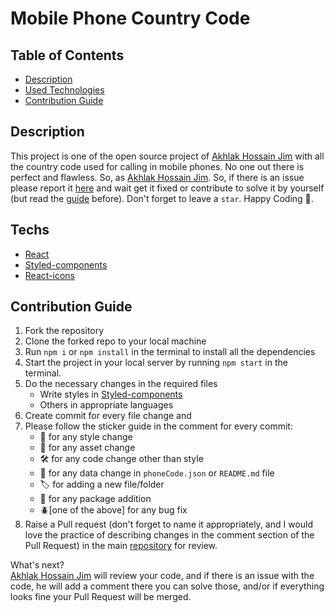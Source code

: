# Mobile Phone Country Code

## Table of Contents

- [Description](#description)
- [Used Technologies](#techs)
- [Contribution Guide](#contribution-guide)

## Description

This project is one of the open source project of [Akhlak Hossain Jim](https://ahjim.com) with all the country code used for calling in mobile phones. No one out there is perfect and flawless. So, as [Akhlak Hossain Jim](https://ahjim.com). So, if there is an issue please report it [here](https://github.com/Akhlak-Hossain-Jim/mobile-phone-country-code/issues/new) and wait get it fixed or contribute to solve it by yourself (but read the [guide](#contribution-guide) before). Don't forget to leave a `star`. Happy Coding 🙂.

## Techs

- [React](https://reactjs.org/)
- [Styled-components](https://styled-components.com/)
- [React-icons](https://react-icons.github.io/react-icons/)

## Contribution Guide

1. Fork the repository
2. Clone the forked repo to your local machine
3. Run `npm i` or  `npm install` in the terminal to install all the dependencies
4. Start the project  in your local server by running `npm start` in the terminal.
5. Do the necessary changes in the required files
    - Write styles in [Styled-components](https://styled-components.com/)
    - Others in appropriate languages
6. Create commit for every file change and
7. Please follow the sticker guide in the comment for every commit:
    - 💅 for any style change
    - 🦄 for any asset change
    - 🛠️ for any code change other than style
    - 📕 for any data change in `phoneCode.json` or `README.md` file
    - 🏷️ for adding a new file/folder
    - 🧩 for any package addition
    - 🪲[one of the above] for any bug fix
8. Raise a Pull request (don't forget to name it appropriately, and I would love the practice of describing changes in the comment section of the Pull Request) in the main [repository](https://github.com/Akhlak-Hossain-Jim/mobile-phone-country-code) for review.

What's next? <br/>
[Akhlak Hossain Jim](https://ahjim.com) will review your code, and if there is an issue with the code, he will add a comment there you can solve those, and/or if everything looks fine your Pull Request will be merged.
